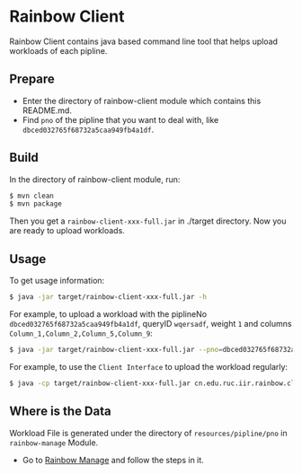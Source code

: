 # Rainbow Client

Rainbow Client contains java based command line tool that helps upload workloads of each pipline.

## Prepare

- Enter the directory of rainbow-client module which contains this README.md.
- Find `pno` of the pipline that you want to deal with, like `dbced032765f68732a5caa949fb4a1df`. 

## Build

In the directory of rainbow-client module, run:
```bash
$ mvn clean
$ mvn package
```

Then you get a `rainbow-client-xxx-full.jar` in ./target directory.
Now you are ready to upload workloads.

## Usage

To get usage information:
```bash
$ java -jar target/rainbow-client-xxx-full.jar -h
```

For example, to upload a workload with the piplineNo `dbced032765f68732a5caa949fb4a1df`, queryID `wqersadf`, weight `1` and columns `Column_1,Column_2,Column_5,Column_9`:
```bash
$ java -jar target/rainbow-client-xxx-full.jar --pno=dbced032765f68732a5caa949fb4a1df --i=qwerasdf --w=1 --c=Column_1,Column_2,Column_5,Column_9
```

For example, to use the `Client Interface` to upload the workload regularly:
```bash
$ java -cp target/rainbow-client-xxx-full.jar cn.edu.ruc.iir.rainbow.client.cli.Client --pno=14ba30d7abdbe13ab2c886f18c0f5555 --d=H:\\SelfLearning\\SAI\\DBIIR\\rainbows\\workload.txt
```


## Where is the Data

Workload File is generated under the directory of `resources/pipline/pno` in `rainbow-manage` Module.


- Go to [Rainbow Manage](https://github.com/dbiir/rainbow/blob/master/rainbow-manage/README.md) and follow the steps in it.